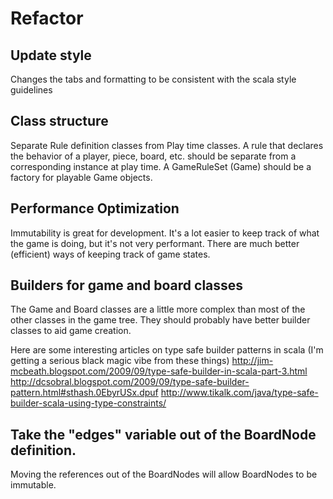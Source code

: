 # Refactor

## Update style

Changes the tabs and formatting to be consistent with the scala style guidelines


## Class structure

Separate Rule definition classes from Play time classes.
A rule that declares the behavior of a player, piece, board, etc. should be separate from a corresponding instance at play time.
A GameRuleSet (Game) should be a factory for playable Game objects.


## Performance Optimization

Immutability is great for development. It's a lot easier to keep track of what the game is doing, but it's not very performant.
There are much better (efficient) ways of keeping track of game states. 


## Builders for game and board classes

The Game and Board classes are a little more complex than most of the other classes in the game tree. They should probably have better builder classes
to aid game creation.

Here are some interesting articles on type safe builder patterns in scala (I'm getting a serious black magic vibe from these things)
http://jim-mcbeath.blogspot.com/2009/09/type-safe-builder-in-scala-part-3.html
http://dcsobral.blogspot.com/2009/09/type-safe-builder-pattern.html#sthash.0EbyrUSx.dpuf
http://www.tikalk.com/java/type-safe-builder-scala-using-type-constraints/


## Take the "edges" variable out of the BoardNode definition.

Moving the references out of the BoardNodes will allow BoardNodes to be immutable.
